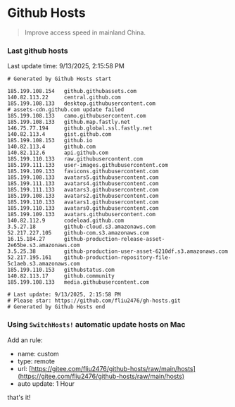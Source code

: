 # Github Hosts

> Improve access speed in mainland China.

### Last github hosts

Last update time: 9/13/2025, 2:15:58 PM

```base
# Generated by Github Hosts start 

185.199.108.154   github.githubassets.com
140.82.113.22     central.github.com
185.199.108.133   desktop.githubusercontent.com
# assets-cdn.github.com update failed
185.199.108.133   camo.githubusercontent.com
185.199.108.133   github.map.fastly.net
146.75.77.194     github.global.ssl.fastly.net
140.82.113.4      gist.github.com
185.199.108.153   github.io
140.82.113.4      github.com
140.82.112.6      api.github.com
185.199.110.133   raw.githubusercontent.com
185.199.111.133   user-images.githubusercontent.com
185.199.109.133   favicons.githubusercontent.com
185.199.108.133   avatars5.githubusercontent.com
185.199.111.133   avatars4.githubusercontent.com
185.199.111.133   avatars3.githubusercontent.com
185.199.108.133   avatars2.githubusercontent.com
185.199.110.133   avatars1.githubusercontent.com
185.199.110.133   avatars0.githubusercontent.com
185.199.109.133   avatars.githubusercontent.com
140.82.112.9      codeload.github.com
3.5.27.18         github-cloud.s3.amazonaws.com
52.217.227.105    github-com.s3.amazonaws.com
16.15.184.27      github-production-release-asset-2e65be.s3.amazonaws.com
3.5.25.38         github-production-user-asset-6210df.s3.amazonaws.com
52.217.195.161    github-production-repository-file-5c1aeb.s3.amazonaws.com
185.199.110.153   githubstatus.com
140.82.113.17     github.community
185.199.108.133   media.githubusercontent.com

# Last update: 9/13/2025, 2:15:58 PM
# Please star: https://github.com/fliu2476/gh-hosts.git
# Generated by Github Hosts end
```

### Using `SwitchHosts!` automatic update hosts on Mac
Add an rule:
- name: custom
- type: remote
- url: [https://gitee.com/fliu2476/github-hosts/raw/main/hosts](https://gitee.com/fliu2476/github-hosts/raw/main/hosts)
- auto update: 1 Hour

that's it!

